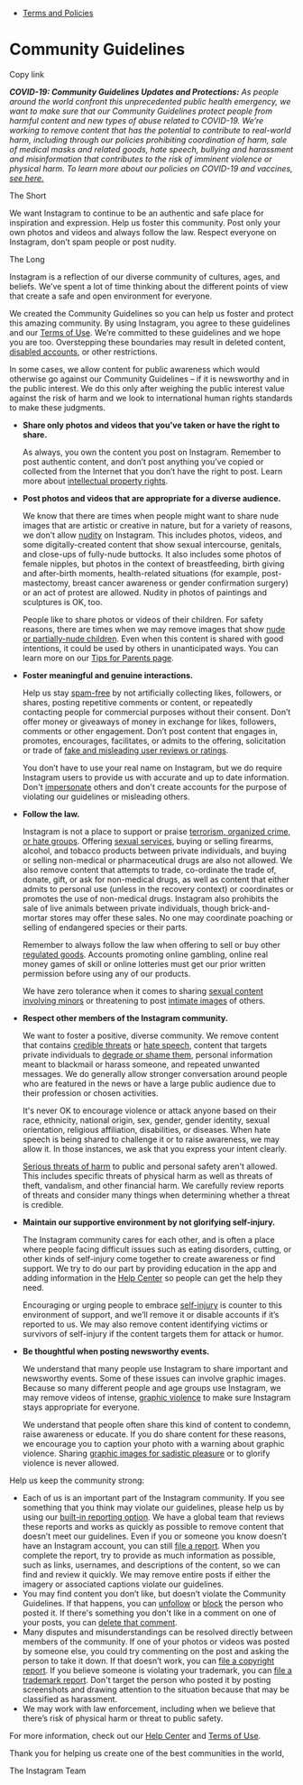 *   [Terms and Policies](https://help.instagram.com/1417489251945243/?helpref=breadcrumb)

Community Guidelines
====================

Copy link

_**COVID-19: Community Guidelines Updates and Protections:** As people around the world confront this unprecedented public health emergency, we want to make sure that our Community Guidelines protect people from harmful content and new types of abuse related to COVID-19. We’re working to remove content that has the potential to contribute to real-world harm, including through our policies prohibiting coordination of harm, sale of medical masks and related goods, hate speech, bullying and harassment and misinformation that contributes to the risk of imminent violence or physical harm. To learn more about our policies on COVID-19 and vaccines, [see here.](https://help.instagram.com/697825587576762?helpref=faq_content)_

The Short

We want Instagram to continue to be an authentic and safe place for inspiration and expression. Help us foster this community. Post only your own photos and videos and always follow the law. Respect everyone on Instagram, don’t spam people or post nudity.

The Long

Instagram is a reflection of our diverse community of cultures, ages, and beliefs. We’ve spent a lot of time thinking about the different points of view that create a safe and open environment for everyone.

We created the Community Guidelines so you can help us foster and protect this amazing community. By using Instagram, you agree to these guidelines and our [Terms of Use](https://www.instagram.com/legal/terms). We’re committed to these guidelines and we hope you are too. Overstepping these boundaries may result in deleted content, [disabled accounts](https://help.instagram.com/366993040048856?helpref=faq_content), or other restrictions.

In some cases, we allow content for public awareness which would otherwise go against our Community Guidelines – if it is newsworthy and in the public interest. We do this only after weighing the public interest value against the risk of harm and we look to international human rights standards to make these judgments.

*   **Share only photos and videos that you’ve taken or have the right to share.**
    
    As always, you own the content you post on Instagram. Remember to post authentic content, and don’t post anything you’ve copied or collected from the Internet that you don’t have the right to post. Learn more about [intellectual property rights](https://help.instagram.com/126382350847838?helpref=faq_content).
    
*   **Post photos and videos that are appropriate for a diverse audience.**
    
    We know that there are times when people might want to share nude images that are artistic or creative in nature, but for a variety of reasons, we don’t allow [nudity](https://l.instagram.com/?u=https%3A%2F%2Fwww.facebook.com%2Fcommunitystandards%2Fadult_nudity_sexual_activity&e=AT1NTHRtqE4rI5V72R6QEdbCQGt75EXtma_KW5e3BKJMCiftfCTgXJMkm8jYW1zHYyD7y71xVisZGS3_OLfykXT2atnFYGm4ldMRR-k5SNoWBL4s9RvB87HlU7I7wMCj6WT0B-zHtyCAcxPhB0rUFIZS-3puH0fsnYtijw) on Instagram. This includes photos, videos, and some digitally-created content that show sexual intercourse, genitals, and close-ups of fully-nude buttocks. It also includes some photos of female nipples, but photos in the context of breastfeeding, birth giving and after-birth moments, health-related situations (for example, post-mastectomy, breast cancer awareness or gender confirmation surgery) or an act of protest are allowed. Nudity in photos of paintings and sculptures is OK, too.
    
    People like to share photos or videos of their children. For safety reasons, there are times when we may remove images that show [nude or partially-nude children](https://l.instagram.com/?u=https%3A%2F%2Fwww.facebook.com%2Fcommunitystandards%2Fchild_nudity_sexual_exploitation&e=AT1NTHRtqE4rI5V72R6QEdbCQGt75EXtma_KW5e3BKJMCiftfCTgXJMkm8jYW1zHYyD7y71xVisZGS3_OLfykXT2atnFYGm4ldMRR-k5SNoWBL4s9RvB87HlU7I7wMCj6WT0B-zHtyCAcxPhB0rUFIZS-3puH0fsnYtijw). Even when this content is shared with good intentions, it could be used by others in unanticipated ways. You can learn more on our [Tips for Parents page](https://help.instagram.com/154475974694511/?helpref=faq_content).
    
*   **Foster meaningful and genuine interactions.**
    
    Help us stay [spam-free](https://l.instagram.com/?u=https%3A%2F%2Fwww.facebook.com%2Fcommunitystandards%2Fspam&e=AT1NTHRtqE4rI5V72R6QEdbCQGt75EXtma_KW5e3BKJMCiftfCTgXJMkm8jYW1zHYyD7y71xVisZGS3_OLfykXT2atnFYGm4ldMRR-k5SNoWBL4s9RvB87HlU7I7wMCj6WT0B-zHtyCAcxPhB0rUFIZS-3puH0fsnYtijw) by not artificially collecting likes, followers, or shares, posting repetitive comments or content, or repeatedly contacting people for commercial purposes without their consent. Don’t offer money or giveaways of money in exchange for likes, followers, comments or other engagement. Don’t post content that engages in, promotes, encourages, facilitates, or admits to the offering, solicitation or trade of [fake and misleading user reviews or ratings](https://l.instagram.com/?u=https%3A%2F%2Fwww.facebook.com%2Fcommunitystandards%2Ffraud_deception&e=AT1NTHRtqE4rI5V72R6QEdbCQGt75EXtma_KW5e3BKJMCiftfCTgXJMkm8jYW1zHYyD7y71xVisZGS3_OLfykXT2atnFYGm4ldMRR-k5SNoWBL4s9RvB87HlU7I7wMCj6WT0B-zHtyCAcxPhB0rUFIZS-3puH0fsnYtijw).
    
    You don’t have to use your real name on Instagram, but we do require Instagram users to provide us with accurate and up to date information. Don't [impersonate](https://l.instagram.com/?u=https%3A%2F%2Fwww.facebook.com%2Fcommunitystandards%2Fmisrepresentation&e=AT1NTHRtqE4rI5V72R6QEdbCQGt75EXtma_KW5e3BKJMCiftfCTgXJMkm8jYW1zHYyD7y71xVisZGS3_OLfykXT2atnFYGm4ldMRR-k5SNoWBL4s9RvB87HlU7I7wMCj6WT0B-zHtyCAcxPhB0rUFIZS-3puH0fsnYtijw) others and don't create accounts for the purpose of violating our guidelines or misleading others.
    
*   **Follow the law.**
    
    Instagram is not a place to support or praise [terrorism, organized crime, or hate groups](https://l.instagram.com/?u=https%3A%2F%2Fwww.facebook.com%2Fcommunitystandards%2Fdangerous_individuals_organizations&e=AT1NTHRtqE4rI5V72R6QEdbCQGt75EXtma_KW5e3BKJMCiftfCTgXJMkm8jYW1zHYyD7y71xVisZGS3_OLfykXT2atnFYGm4ldMRR-k5SNoWBL4s9RvB87HlU7I7wMCj6WT0B-zHtyCAcxPhB0rUFIZS-3puH0fsnYtijw). Offering [sexual services](https://l.instagram.com/?u=https%3A%2F%2Fwww.facebook.com%2Fcommunitystandards%2Fsexual_solicitation&e=AT1NTHRtqE4rI5V72R6QEdbCQGt75EXtma_KW5e3BKJMCiftfCTgXJMkm8jYW1zHYyD7y71xVisZGS3_OLfykXT2atnFYGm4ldMRR-k5SNoWBL4s9RvB87HlU7I7wMCj6WT0B-zHtyCAcxPhB0rUFIZS-3puH0fsnYtijw), buying or selling firearms, alcohol, and tobacco products between private individuals, and buying or selling non-medical or pharmaceutical drugs are also not allowed. We also remove content that attempts to trade, co-ordinate the trade of, donate, gift, or ask for non-medical drugs, as well as content that either admits to personal use (unless in the recovery context) or coordinates or promotes the use of non-medical drugs. Instagram also prohibits the sale of live animals between private individuals, though brick-and-mortar stores may offer these sales. No one may coordinate poaching or selling of endangered species or their parts.
    
    Remember to always follow the law when offering to sell or buy other [regulated goods](https://l.instagram.com/?u=https%3A%2F%2Fwww.facebook.com%2Fcommunitystandards%2Fregulated_goods&e=AT1NTHRtqE4rI5V72R6QEdbCQGt75EXtma_KW5e3BKJMCiftfCTgXJMkm8jYW1zHYyD7y71xVisZGS3_OLfykXT2atnFYGm4ldMRR-k5SNoWBL4s9RvB87HlU7I7wMCj6WT0B-zHtyCAcxPhB0rUFIZS-3puH0fsnYtijw). Accounts promoting online gambling, online real money games of skill or online lotteries must get our prior written permission before using any of our products.
    
    We have zero tolerance when it comes to sharing [sexual content involving minors](https://l.instagram.com/?u=https%3A%2F%2Fwww.facebook.com%2Fcommunitystandards%2Fchild_nudity_sexual_exploitation&e=AT1NTHRtqE4rI5V72R6QEdbCQGt75EXtma_KW5e3BKJMCiftfCTgXJMkm8jYW1zHYyD7y71xVisZGS3_OLfykXT2atnFYGm4ldMRR-k5SNoWBL4s9RvB87HlU7I7wMCj6WT0B-zHtyCAcxPhB0rUFIZS-3puH0fsnYtijw) or threatening to post [intimate images](https://l.instagram.com/?u=https%3A%2F%2Fwww.facebook.com%2Fcommunitystandards%2Fsexual_exploitation_adults&e=AT1NTHRtqE4rI5V72R6QEdbCQGt75EXtma_KW5e3BKJMCiftfCTgXJMkm8jYW1zHYyD7y71xVisZGS3_OLfykXT2atnFYGm4ldMRR-k5SNoWBL4s9RvB87HlU7I7wMCj6WT0B-zHtyCAcxPhB0rUFIZS-3puH0fsnYtijw) of others.
    
*   **Respect other members of the Instagram community.**
    
    We want to foster a positive, diverse community. We remove content that contains [credible threats](https://l.instagram.com/?u=https%3A%2F%2Fwww.facebook.com%2Fcommunitystandards%2Fcredible_violence&e=AT1NTHRtqE4rI5V72R6QEdbCQGt75EXtma_KW5e3BKJMCiftfCTgXJMkm8jYW1zHYyD7y71xVisZGS3_OLfykXT2atnFYGm4ldMRR-k5SNoWBL4s9RvB87HlU7I7wMCj6WT0B-zHtyCAcxPhB0rUFIZS-3puH0fsnYtijw) or [hate speech](https://l.instagram.com/?u=https%3A%2F%2Fwww.facebook.com%2Fcommunitystandards%2Fhate_speech&e=AT1NTHRtqE4rI5V72R6QEdbCQGt75EXtma_KW5e3BKJMCiftfCTgXJMkm8jYW1zHYyD7y71xVisZGS3_OLfykXT2atnFYGm4ldMRR-k5SNoWBL4s9RvB87HlU7I7wMCj6WT0B-zHtyCAcxPhB0rUFIZS-3puH0fsnYtijw), content that targets private individuals to [degrade or shame them](https://l.instagram.com/?u=https%3A%2F%2Fwww.facebook.com%2Fcommunitystandards%2Fbullying&e=AT1NTHRtqE4rI5V72R6QEdbCQGt75EXtma_KW5e3BKJMCiftfCTgXJMkm8jYW1zHYyD7y71xVisZGS3_OLfykXT2atnFYGm4ldMRR-k5SNoWBL4s9RvB87HlU7I7wMCj6WT0B-zHtyCAcxPhB0rUFIZS-3puH0fsnYtijw), personal information meant to blackmail or harass someone, and repeated unwanted messages. We do generally allow stronger conversation around people who are featured in the news or have a large public audience due to their profession or chosen activities.
    
    It's never OK to encourage violence or attack anyone based on their race, ethnicity, national origin, sex, gender, gender identity, sexual orientation, religious affiliation, disabilities, or diseases. When hate speech is being shared to challenge it or to raise awareness, we may allow it. In those instances, we ask that you express your intent clearly.
    
    [Serious threats of harm](https://l.instagram.com/?u=https%3A%2F%2Fwww.facebook.com%2Fcommunitystandards%2Fcredible_violence&e=AT1NTHRtqE4rI5V72R6QEdbCQGt75EXtma_KW5e3BKJMCiftfCTgXJMkm8jYW1zHYyD7y71xVisZGS3_OLfykXT2atnFYGm4ldMRR-k5SNoWBL4s9RvB87HlU7I7wMCj6WT0B-zHtyCAcxPhB0rUFIZS-3puH0fsnYtijw) to public and personal safety aren't allowed. This includes specific threats of physical harm as well as threats of theft, vandalism, and other financial harm. We carefully review reports of threats and consider many things when determining whether a threat is credible.
    
*   **Maintain our supportive environment by not glorifying self-injury.**
    
    The Instagram community cares for each other, and is often a place where people facing difficult issues such as eating disorders, cutting, or other kinds of self-injury come together to create awareness or find support. We try to do our part by providing education in the app and adding information in the [Help Center](https://help.instagram.com/) so people can get the help they need.
    
    Encouraging or urging people to embrace [self-injury](https://l.instagram.com/?u=https%3A%2F%2Fwww.facebook.com%2Fcommunitystandards%2Fsuicide_self_injury_violence&e=AT1NTHRtqE4rI5V72R6QEdbCQGt75EXtma_KW5e3BKJMCiftfCTgXJMkm8jYW1zHYyD7y71xVisZGS3_OLfykXT2atnFYGm4ldMRR-k5SNoWBL4s9RvB87HlU7I7wMCj6WT0B-zHtyCAcxPhB0rUFIZS-3puH0fsnYtijw) is counter to this environment of support, and we’ll remove it or disable accounts if it’s reported to us. We may also remove content identifying victims or survivors of self-injury if the content targets them for attack or humor.
    
*   **Be thoughtful when posting newsworthy events.**
    
    We understand that many people use Instagram to share important and newsworthy events. Some of these issues can involve graphic images. Because so many different people and age groups use Instagram, we may remove videos of intense, [graphic violence](https://l.instagram.com/?u=https%3A%2F%2Fwww.facebook.com%2Fcommunitystandards%2Fgraphic_violence&e=AT1NTHRtqE4rI5V72R6QEdbCQGt75EXtma_KW5e3BKJMCiftfCTgXJMkm8jYW1zHYyD7y71xVisZGS3_OLfykXT2atnFYGm4ldMRR-k5SNoWBL4s9RvB87HlU7I7wMCj6WT0B-zHtyCAcxPhB0rUFIZS-3puH0fsnYtijw) to make sure Instagram stays appropriate for everyone.
    
    We understand that people often share this kind of content to condemn, raise awareness or educate. If you do share content for these reasons, we encourage you to caption your photo with a warning about graphic violence. Sharing [graphic images for sadistic pleasure](https://l.instagram.com/?u=https%3A%2F%2Fwww.facebook.com%2Fcommunitystandards%2Fcruel_insensitive&e=AT1NTHRtqE4rI5V72R6QEdbCQGt75EXtma_KW5e3BKJMCiftfCTgXJMkm8jYW1zHYyD7y71xVisZGS3_OLfykXT2atnFYGm4ldMRR-k5SNoWBL4s9RvB87HlU7I7wMCj6WT0B-zHtyCAcxPhB0rUFIZS-3puH0fsnYtijw) or to glorify violence is never allowed.
    

Help us keep the community strong:

*   Each of us is an important part of the Instagram community. If you see something that you think may violate our guidelines, please help us by using our [built-in reporting option](https://help.instagram.com/165828726894770?helpref=faq_content). We have a global team that reviews these reports and works as quickly as possible to remove content that doesn’t meet our guidelines. Even if you or someone you know doesn’t have an Instagram account, you can still [file a report](https://help.instagram.com/contact/383679321740945). When you complete the report, try to provide as much information as possible, such as links, usernames, and descriptions of the content, so we can find and review it quickly. We may remove entire posts if either the imagery or associated captions violate our guidelines.
*   You may find content you don’t like, but doesn’t violate the Community Guidelines. If that happens, you can [unfollow](https://help.instagram.com/286340048138725?helpref=faq_content) or [block](https://help.instagram.com/426700567389543/?helpref=faq_content) the person who posted it. If there's something you don't like in a comment on one of your posts, you can [delete that comment](https://help.instagram.com/289098941190483?helpref=faq_content).
*   Many disputes and misunderstandings can be resolved directly between members of the community. If one of your photos or videos was posted by someone else, you could try commenting on the post and asking the person to take it down. If that doesn’t work, you can [file a copyright report](https://help.instagram.com/126382350847838?helpref=faq_content). If you believe someone is violating your trademark, you can [file a trademark report](https://help.instagram.com/222826637847963?helpref=faq_content). Don't target the person who posted it by posting screenshots and drawing attention to the situation because that may be classified as harassment.
*   We may work with law enforcement, including when we believe that there’s risk of physical harm or threat to public safety.

For more information, check out our [Help Center](https://help.instagram.com/) and [Terms of Use](https://l.instagram.com/?u=http%3A%2F%2Finstagram.com%2Flegal%2Fterms%2F%23&e=AT1NTHRtqE4rI5V72R6QEdbCQGt75EXtma_KW5e3BKJMCiftfCTgXJMkm8jYW1zHYyD7y71xVisZGS3_OLfykXT2atnFYGm4ldMRR-k5SNoWBL4s9RvB87HlU7I7wMCj6WT0B-zHtyCAcxPhB0rUFIZS-3puH0fsnYtijw).

Thank you for helping us create one of the best communities in the world,

The Instagram Team